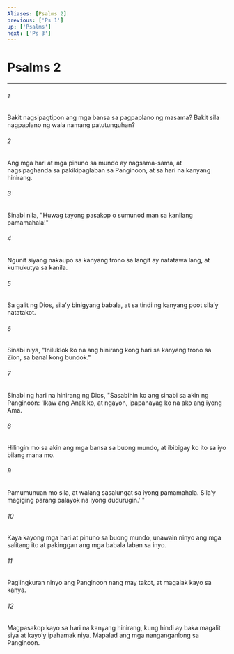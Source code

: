 ```yaml
---
Aliases: [Psalms 2]
previous: ['Ps 1']
up: ['Psalms']
next: ['Ps 3']
---
```

# Psalms 2

***

###### 1
Bakit nagsipagtipon ang mga bansa sa pagpaplano ng masama? Bakit sila nagpaplano ng wala namang patutunguhan? 

###### 2
Ang mga hari at mga pinuno sa mundo ay nagsama-sama, at nagsipaghanda sa pakikipaglaban sa Panginoon, at sa hari na kanyang hinirang. 

###### 3
Sinabi nila, "Huwag tayong pasakop o sumunod man sa kanilang pamamahala!" 

###### 4
Ngunit siyang nakaupo sa kanyang trono sa langit ay natatawa lang, at kumukutya sa kanila. 

###### 5
Sa galit ng Dios, silaʼy binigyang babala, at sa tindi ng kanyang poot silaʼy natatakot. 

###### 6
Sinabi niya, "Iniluklok ko na ang hinirang kong hari sa kanyang trono sa Zion, sa banal kong bundok." 

###### 7
Sinabi ng hari na hinirang ng Dios, "Sasabihin ko ang sinabi sa akin ng Panginoon: 'Ikaw ang Anak ko, at ngayon, ipapahayag ko na ako ang iyong Ama. 

###### 8
Hilingin mo sa akin ang mga bansa sa buong mundo, at ibibigay ko ito sa iyo bilang mana mo. 

###### 9
Pamumunuan mo sila, at walang sasalungat sa iyong pamamahala. Silaʼy magiging parang palayok na iyong dudurugin.' " 

###### 10
Kaya kayong mga hari at pinuno sa buong mundo, unawain ninyo ang mga salitang ito at pakinggan ang mga babala laban sa inyo. 

###### 11
Paglingkuran ninyo ang Panginoon nang may takot, at magalak kayo sa kanya. 

###### 12
Magpasakop kayo sa hari na kanyang hinirang, kung hindi ay baka magalit siya at kayoʼy ipahamak niya. Mapalad ang mga nanganganlong sa Panginoon.
